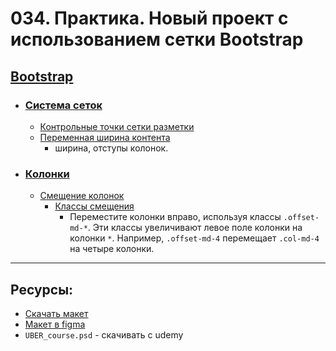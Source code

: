 # 034. Практика. Новый проект с использованием сетки Bootstrap

## [Bootstrap](https://getbootstrap.ru/docs/5.3/)

- ### [Система сеток](https://getbootstrap.ru/docs/5.3/layout/grid)
  - [Контрольные точки сетки разметки](https://getbootstrap.ru/docs/5.3/layout/breakpoints/#%d0%b4%d0%be%d1%81%d1%82%d1%83%d0%bf%d0%bd%d1%8b%d0%b5-%d0%ba%d0%be%d0%bd%d1%82%d1%80%d0%be%d0%bb%d1%8c%d0%bd%d1%8b%d0%b5-%d1%82%d0%be%d1%87%d0%ba%d0%b8)
  - [Переменная ширина контента](https://getbootstrap.ru/docs/5.3/layout/grid/#%d0%bf%d0%b5%d1%80%d0%b5%d0%bc%d0%b5%d0%bd%d0%bd%d0%b0%d1%8f-%d1%88%d0%b8%d1%80%d0%b8%d0%bd%d0%b0-%d0%ba%d0%be%d0%bd%d1%82%d0%b5%d0%bd%d1%82%d0%b0)
    - ширина, отступы колонок.
- ### [Колонки](https://getbootstrap.ru/docs/5.3/layout/columns/)
  - [Смещение колонок](https://getbootstrap.ru/docs/5.3/layout/columns/#%d1%81%d0%bc%d0%b5%d1%89%d0%b5%d0%bd%d0%b8%d0%b5-%d0%ba%d0%be%d0%bb%d0%be%d0%bd%d0%be%d0%ba)
    - [Классы смещения](https://getbootstrap.ru/docs/5.3/layout/columns/#%d0%ba%d0%bb%d0%b0%d1%81%d1%81%d1%8b-%d1%81%d0%bc%d0%b5%d1%89%d0%b5%d0%bd%d0%b8%d1%8f)
      - Переместите колонки вправо, используя классы `.offset-md-*`. Эти классы увеличивают левое поле колонки на колонки `*`. Например, `.offset-md-4` перемещает `.col-md-4` на четыре колонки.

---

## Ресурсы:

- [Скачать макет](https://drive.google.com/file/d/15fRExQde_1rOoCAg-m7yPZKzlpJESzxP/view)
- [Макет в figma](https://www.figma.com/design/ivgb9OfADjPvRowi32CSgY/UBER_course?node-id=0-1&node-type=canvas&t=fo6UgRGdDg8yr9Sx-0)
- `UBER_course.psd` - скачивать с udemy
